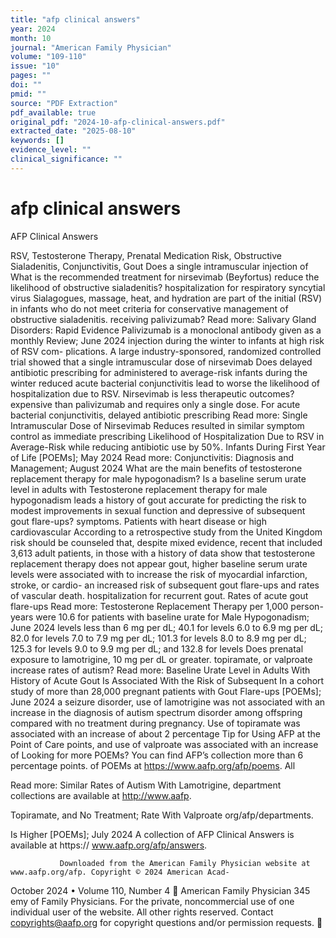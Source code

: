 ```yaml
---
title: "afp clinical answers"
year: 2024
month: 10
journal: "American Family Physician"
volume: "109-110"
issue: "10"
pages: ""
doi: ""
pmid: ""
source: "PDF Extraction"
pdf_available: true
original_pdf: "2024-10-afp-clinical-answers.pdf"
extracted_date: "2025-08-10"
keywords: []
evidence_level: ""
clinical_significance: ""
---
```


# afp clinical answers

AFP Clinical Answers

RSV, Testosterone Therapy, Prenatal Medication Risk,
Obstructive Sialadenitis, Conjunctivitis, Gout
Does a single intramuscular injection of                                What is the recommended treatment for
nirsevimab (Beyfortus) reduce the likelihood of                         obstructive sialadenitis?
hospitalization for respiratory syncytial virus                         Sialagogues, massage, heat, and hydration are part of the initial
(RSV) in infants who do not meet criteria for                           conservative management of obstructive sialadenitis.
receiving palivizumab?
                                                                        Read more: Salivary Gland Disorders: Rapid Evidence
Palivizumab is a monoclonal antibody given as a monthly                 Review; June 2024
injection during the winter to infants at high risk of RSV com-
plications. A large industry-sponsored, randomized controlled
trial showed that a single intramuscular dose of nirsevimab             Does delayed antibiotic prescribing for
administered to average-risk infants during the winter reduced          acute bacterial conjunctivitis lead to worse
the likelihood of hospitalization due to RSV. Nirsevimab is less        therapeutic outcomes?
expensive than palivizumab and requires only a single dose.
                                                                        For acute bacterial conjunctivitis, delayed antibiotic prescribing
Read more: Single Intramuscular Dose of Nirsevimab Reduces              resulted in similar symptom control as immediate prescribing
Likelihood of Hospitalization Due to RSV in Average-Risk                while reducing antibiotic use by 50%.
Infants During First Year of Life [POEMs]; May 2024
                                                                        Read more: Conjunctivitis: Diagnosis and Management;
                                                                        August 2024
What are the main benefits of testosterone
replacement therapy for male hypogonadism?                              Is a baseline serum urate level in adults with
Testosterone replacement therapy for male hypogonadism leads            a history of gout accurate for predicting the risk
to modest improvements in sexual function and depressive                of subsequent gout flare-ups?
symptoms. Patients with heart disease or high cardiovascular
                                                                        According to a retrospective study from the United Kingdom
risk should be counseled that, despite mixed evidence, recent
                                                                        that included 3,613 adult patients, in those with a history of
data show that testosterone replacement therapy does not appear
                                                                        gout, higher baseline serum urate levels were associated with
to increase the risk of myocardial infarction, stroke, or cardio-
                                                                        an increased risk of subsequent gout flare-ups and rates of
vascular death.
                                                                        hospitalization for recurrent gout. Rates of acute gout flare-ups
Read more: Testosterone Replacement Therapy                             per 1,000 person-years were 10.6 for patients with baseline urate
for Male Hypogonadism; June 2024                                        levels less than 6 mg per dL; 40.1 for levels 6.0 to 6.9 mg per dL;
                                                                        82.0 for levels 7.0 to 7.9 mg per dL; 101.3 for levels 8.0 to 8.9 mg
                                                                        per dL; 125.3 for levels 9.0 to 9.9 mg per dL; and 132.8 for levels
Does prenatal exposure to lamotrigine,
                                                                        10 mg per dL or greater.
topiramate, or valproate increase rates of
autism?                                                                 Read more: Baseline Urate Level in Adults With History
                                                                        of Acute Gout Is Associated With the Risk of Subsequent
In a cohort study of more than 28,000 pregnant patients with            Gout Flare-ups [POEMs]; June 2024
a seizure disorder, use of lamotrigine was not associated with
an increase in the diagnosis of autism spectrum disorder among
offspring compared with no treatment during pregnancy. Use of
topiramate was associated with an increase of about 2 percentage           Tip for Using AFP at the Point of Care
points, and use of valproate was associated with an increase of            Looking for more POEMs? You can find AFP’s collection
more than 6 percentage points.                                             of POEMs at https://www.aafp.org/afp/poems. All

Read more: Similar Rates of Autism With Lamotrigine,                       department collections are available at http://www.aafp.

Topiramate, and No Treatment; Rate With Valproate                          org/afp/departments.

Is Higher [POEMs]; July 2024                                               A collection of AFP Clinical Answers is available at https://
                                                                           www.aafp.org/afp/answers.



               Downloaded from the American Family Physician website at www.aafp.org/afp. Copyright © 2024 American Acad-
October 2024 • Volume 110, Number 4                                                                               American Family Physician 345
               emy of Family Physicians. For the private, noncommercial use of one individual user of the website. All other rights
                         reserved. Contact copyrights@aafp.org for copyright questions and/or permission requests.
